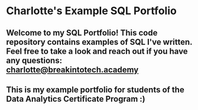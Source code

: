 # Charlotte's Example SQL Portfolio

## Welcome to my SQL Portfolio! This code repository contains examples of SQL I've written. Feel free to take a look and reach out if you have any questions: charlotte@breakintotech.academy

## This is my example portfolio for students of the Data Analytics Certificate Program :) 
